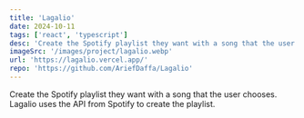 ```yaml
---
title: 'Lagalio'
date: 2024-10-11
tags: ['react', 'typescript']
desc: 'Create the Spotify playlist they want with a song that the user chooses. Lagalio uses the API from Spotify to create the playlist.'
imageSrc: '/images/project/lagalio.webp'
url: 'https://lagalio.vercel.app/'
repo: 'https://github.com/AriefDaffa/Lagalio'
---
```


Create the Spotify playlist they want with a song that the user chooses. Lagalio uses the API from Spotify to create the playlist.
